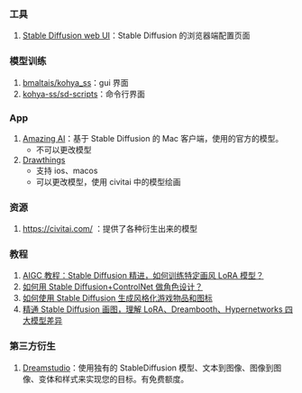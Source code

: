 ### 工具

1. [Stable Diffusion web UI](https://github.com/AUTOMATIC1111/stable-diffusion-webui)：Stable Diffusion 的浏览器端配置页面

### 模型训练

1. [bmaltais/kohya_ss](https://github.com/bmaltais/kohya_ss)：gui 界面
2. [kohya-ss/sd-scripts](https://github.com/kohya-ss/sd-scripts)：命令行界面

### App

1. [Amazing AI](https://sindresorhus.com/amazing-ai)：基于 Stable Diffusion 的 Mac 客户端，使用的官方的模型。
   - 不可以更改模型
2. [Drawthings](https://drawthings.ai/)
   - 支持 ios、macos
   - 可以更改模型，使用 civitai 中的模型绘画

### 资源

1. https://civitai.com/ ：提供了各种衍生出来的模型

### 教程

1. [AIGC 教程：Stable Diffusion 精进，如何训练特定画风 LoRA 模型？](https://mp.weixin.qq.com/s/lahF5TJ94zPKY-Frjez-wg)
2. [如何用 Stable Diffusion+ControlNet 做角色设计？](https://mp.weixin.qq.com/s/-5U3oHWP4c4YN0X4Vji0LA)
3. [如何使用 Stable Diffusion 生成风格化游戏物品和图标](https://mp.weixin.qq.com/s/aNeQr4N0BT4qiFWTO5XF7A)
4. [精通 Stable Diffusion 画图，理解 LoRA、Dreambooth、Hypernetworks 四大模型差异](https://mp.weixin.qq.com/s/eaAFW0DFpzX-HyZp4LaThg)

### 第三方衍生

1. [Dreamstudio](https://dreamstudio.ai/)：使用独有的 StableDiffusion 模型、文本到图像、图像到图像、变体和样式来实现您的目标。有免费额度。
